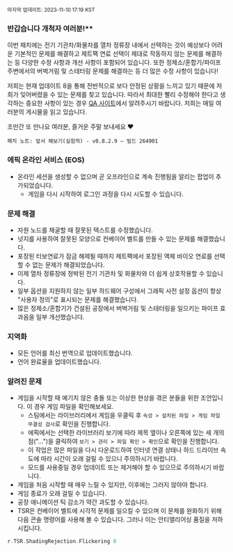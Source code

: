 <sup>마지막 업데이트: 2023-11-10 17:19 KST</sup>

### 반갑습니다 개척자 여러분!**

이번 패치에는 전기 기관차/화물차를 열차 정류장 내에서 선택하는 것이 예상보다 어려운 기본적인 문제를 해결하고 제트팩 연료 선택이 제대로 작동하지 않는 문제를 해결하는 등 다양한 수정 사항과 개선 사항이 포함되어 있습니다. 또한 정제소/혼합기/파이프 주변에서의 버벅거림 및 스테터링 문제를 해결하는 등 더 많은 수정 사항이 있습니다!

저희는 현재 업데이트 8을 통해 전반적으로 보다 안정된 상황을 느끼고 있기 때문에 저희가 잊어버렸을 수 있는 문제를 찾고 있습니다. 따라서 최대한 빨리 수정해야 한다고 생각하는 중요한 사항이 있는 경우 [QA 사이트](https://questions.satisfactorygame.com/)에서 알려주시기 바랍니다. 저희는 매일 여러분의 게시물을 읽고 있습니다.

조만간 또 만나요 여러분, 즐거운 주말 보내세요 ❤️

```
패치 노트: 앞서 해보기(실험적) - v0.8.2.9 – 빌드 264901
```

### 에픽 온라인 서비스 (EOS)
- 온라인 세션을 생성할 수 없으며 곧 오프라인으로 계속 진행됨을 알리는 팝업이 추가되었습니다.
  - 게임을 다시 시작하여 로그인 과정을 다시 시도할 수 있습니다.

### 문제 해결
- 자원 노드를 채굴할 때 잘못된 텍스트를 수정했습니다.
- 넛지를 사용하여 잘못된 모양으로 컨베이어 벨트를 만들 수 있는 문제를 해결했습니다.
- 포장된 터보연료가 잠금 해제될 때까지 제트팩에서 포장된 액체 바이오 연료를 선택할 수 없는 문제가 해결되었습니다.
- 이제 열차 정류장에 정박된 전기 기관차 및 화물차와 더 쉽게 상호작용할 수 있습니다.
- 일부 옵션을 지원하지 않는 일부 하드웨어 구성에서 그래픽 사전 설정 옵션이 항상 "사용자 정의"로 표시되는 문제를 해결했습니다.
- 많은 정제소/혼합기가 건설된 공장에서 버벅거림 및 스테터링을 일으키는 파이프 효과음을 일부 개선했습니다.

### 지역화
- 모든 언어를 최신 번역으로 업데이트했습니다.
- 언어 완료율을 업데이트했습니다.

### 알려진 문제
- 게임을 시작할 때 예기치 않은 충돌 또는 이상한 현상을 겪은 분들을 위한 조언입니다. 이 경우 게임 파일을 확인해보세요.
  - 스팀에서는 라이브러리에서 게임을 우클릭 후 `속성 > 설치된 파일 > 게임 파일 무결성 검사`로 확인을 진행합니다.
  - 에픽에서는 선택한 라이브러리 보기에 따라 제목 옆이나 오른쪽에 있는 세 개의 점("...")을 클릭하여 `보기 > 관리 > 파일 확인 > 확인`으로 확인을 진행합니다.
  - 이 작업은 많은 파일을 다시 다운로드하여 인터넷 연결 상태나 하드 드라이브 속도에 따라 시간이 오래 걸릴 수 있으니 주의하시기 바랍니다.
  - 모드를 사용중일 경우 업데이트 또는 제거해야 할 수 있으므로 주의하시기 바랍니다.
- 게임을 처음 시작할 때 매우 느릴 수 있지만, 이후에는 그러지 않아야 합니다.
- 게임 종료가 오래 걸릴 수 있습니다.
- 공장 애니메이션 틱 감소가 약간 과도할 수 있습니다.
- TSR은 컨베이어 벨트에 시각적 문제를 일으킬 수 있으며 이 문제를 완화하기 위해 다음 콘솔 명령어를 사용해 볼 수 있습니다. 그러나 이는 안티앨리어싱 품질을 저하시킵니다.
```cpp
r.TSR.ShadingRejection.Flickering 0
```